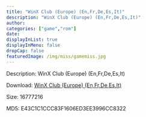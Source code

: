 ```yaml
---
title: "WinX Club (Europe) (En,Fr,De,Es,It)"
description: "WinX Club (Europe) (En,Fr,De,Es,It)"
author: 
categories: ["game","rom"]
date: 
displayInList: true
displayInMenu: false
dropCap: false
featuredImage: /img/miss/gamemiss.jpg
---
```


Description: WinX Club (Europe) (En,Fr,De,Es,It)

Download: <a style="text-decoration:underline;" href="https://mega.nz/#!neYSiCiB!f1N0H_JdUwrbufGrROv1waSX6Tvu2q6aQ3rghamrOq8" target = "_blank" rel = "nofollow" > WinX Club (Europe) (En,Fr,De,Es,It)</a>

Size: 16777216

MD5: E43C1C1CCC83F1606ED3EE3996CC8322

